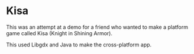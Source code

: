 Kisa
====

This was an attempt at a demo for a friend who wanted to make a platform game called Kisa (Knight in Shining Armor). 

This used Libgdx and Java to make the cross-platform app.
